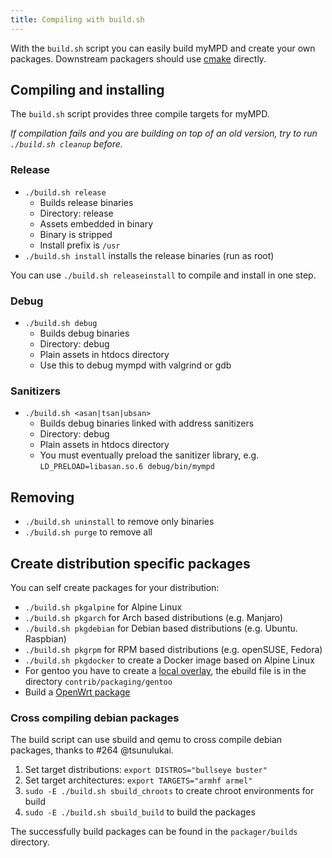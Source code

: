 ```yaml
---
title: Compiling with build.sh
---
```


With the `build.sh` script you can easily build myMPD and create your own packages. Downstream packagers should use [cmake](cmake.md) directly.

## Compiling and installing

The `build.sh` script provides three compile targets for myMPD.

_If compilation fails and you are building on top of an old version, try to run `./build.sh cleanup` before._

### Release

- `./build.sh release`
  - Builds release binaries
  - Directory: release
  - Assets embedded in binary
  - Binary is stripped
  - Install prefix is `/usr`
- `./build.sh install` installs the release binaries (run as root)

You can use `./build.sh releaseinstall` to compile and install in one step.

### Debug

- `./build.sh debug`
  - Builds debug binaries
  - Directory: debug
  - Plain assets in htdocs directory
  - Use this to debug mympd with valgrind or gdb

### Sanitizers

- `./build.sh <asan|tsan|ubsan>`
  - Builds debug binaries linked with address sanitizers
  - Directory: debug
  - Plain assets in htdocs directory
  - You must eventually preload the sanitizer library, e.g. `LD_PRELOAD=libasan.so.6 debug/bin/mympd`

## Removing

- `./build.sh uninstall` to remove only binaries
- `./build.sh purge` to remove all

## Create distribution specific packages

You can self create packages for your distribution:

- `./build.sh pkgalpine` for Alpine Linux
- `./build.sh pkgarch` for Arch based distributions (e.g. Manjaro)
- `./build.sh pkgdebian` for Debian based distributions (e.g. Ubuntu. Raspbian)
- `./build.sh pkgrpm` for RPM based distributions (e.g. openSUSE, Fedora)
- `./build.sh pkgdocker` to create a Docker image based on Alpine Linux
- For gentoo you have to create a [local overlay](https://wiki.gentoo.org/wiki/Custom_repository), the ebuild file is in the directory `contrib/packaging/gentoo`
- Build a [OpenWrt package](openwrt.md)

### Cross compiling debian packages

The build script can use sbuild and qemu to cross compile debian packages, thanks to #264 @tsunulukai.

1. Set target distributions: `export DISTROS="bullseye buster"`
2. Set target architectures: `export TARGETS="armhf armel"`
3. `sudo -E ./build.sh sbuild_chroots` to create chroot environments for build
4. `sudo -E ./build.sh sbuild_build` to build the packages

The successfully build packages can be found in the `packager/builds` directory.
